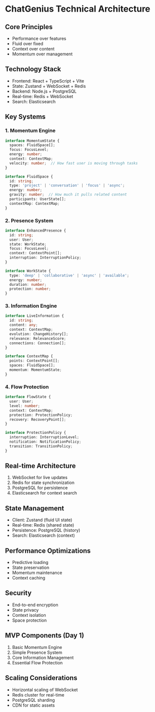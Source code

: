 # ChatGenius Technical Architecture

## Core Principles
- Performance over features
- Fluid over fixed
- Context over content
- Momentum over management

## Technology Stack
- Frontend: React + TypeScript + Vite
- State: Zustand + WebSocket + Redis
- Backend: Node.js + PostgreSQL
- Real-time: Redis + WebSocket
- Search: Elasticsearch

## Key Systems

### 1. Momentum Engine
```typescript
interface MomentumState {
  spaces: FluidSpace[];
  focus: FocusLevel;
  energy: number;
  context: ContextMap;
  velocity: number;  // How fast user is moving through tasks
}

interface FluidSpace {
  id: string;
  type: 'project' | 'conversation' | 'focus' | 'async';
  energy: number;
  gravity: number;  // How much it pulls related content
  participants: UserState[];
  contextMap: ContextMap;
}
```

### 2. Presence System
```typescript
interface EnhancedPresence {
  id: string;
  user: User;
  state: WorkState;
  focus: FocusLevel;
  context: ContextPoint[];
  interruption: InterruptionPolicy;
}

interface WorkState {
  type: 'deep' | 'collaborative' | 'async' | 'available';
  energy: number;
  duration: number;
  protection: number;
}
```

### 3. Information Engine
```typescript
interface LiveInformation {
  id: string;
  content: any;
  context: ContextMap;
  evolution: ChangeHistory[];
  relevance: RelevanceScore;
  connections: Connection[];
}

interface ContextMap {
  points: ContextPoint[];
  spaces: FluidSpace[];
  momentum: MomentumState;
}
```

### 4. Flow Protection
```typescript
interface FlowState {
  user: User;
  level: number;
  context: ContextMap;
  protection: ProtectionPolicy;
  recovery: RecoveryPoint[];
}

interface ProtectionPolicy {
  interruption: InterruptionLevel;
  notification: NotificationPolicy;
  transition: TransitionPolicy;
}
```

## Real-time Architecture
1. WebSocket for live updates
2. Redis for state synchronization
3. PostgreSQL for persistence
4. Elasticsearch for context search

## State Management
- Client: Zustand (fluid UI state)
- Real-time: Redis (shared state)
- Persistence: PostgreSQL (history)
- Search: Elasticsearch (context)

## Performance Optimizations
- Predictive loading
- State preservation
- Momentum maintenance
- Context caching

## Security
- End-to-end encryption
- State privacy
- Context isolation
- Space protection

## MVP Components (Day 1)
1. Basic Momentum Engine
2. Simple Presence System
3. Core Information Management
4. Essential Flow Protection

## Scaling Considerations
- Horizontal scaling of WebSocket
- Redis cluster for real-time
- PostgreSQL sharding
- CDN for static assets 